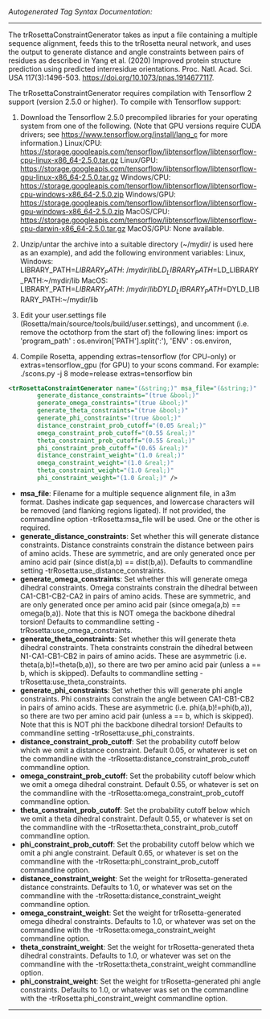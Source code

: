 <!-- THIS IS AN AUTOGENERATED FILE: Don't edit it directly, instead change the schema definition in the code itself. -->

_Autogenerated Tag Syntax Documentation:_

---
The trRosettaConstraintGenerator takes as input a file containing a multiple sequence alignment, feeds this to the trRosetta neural network, and uses the output to generate distance and angle constraints between pairs of residues as described in Yang et al. (2020) Improved protein structure prediction using predicted interresidue orientations. Proc. Natl. Acad. Sci. USA 117(3):1496-503. https://doi.org/10.1073/pnas.1914677117.

The trRosettaConstraintGenerator requires compilation with Tensorflow 2 support (version 2.5.0 or higher).  To compile with Tensorflow support:

1.  Download the Tensorflow 2.5.0 precompiled libraries for your operating system from one of the following.  (Note that GPU versions require CUDA drivers; see https://www.tensorflow.org/install/lang_c for more information.)
	Linux/CPU: https://storage.googleapis.com/tensorflow/libtensorflow/libtensorflow-cpu-linux-x86_64-2.5.0.tar.gz
	Linux/GPU: https://storage.googleapis.com/tensorflow/libtensorflow/libtensorflow-gpu-linux-x86_64-2.5.0.tar.gz
	Windows/CPU: https://storage.googleapis.com/tensorflow/libtensorflow/libtensorflow-cpu-windows-x86_64-2.5.0.zip
	Windows/GPU: https://storage.googleapis.com/tensorflow/libtensorflow/libtensorflow-gpu-windows-x86_64-2.5.0.zip
	MacOS/CPU: https://storage.googleapis.com/tensorflow/libtensorflow/libtensorflow-cpu-darwin-x86_64-2.5.0.tar.gz
	MacOS/GPU: None available.

2.  Unzip/untar the archive into a suitable directory (~/mydir/ is used here as an example), and add the following environment variables:
	Linux, Windows:
		LIBRARY_PATH=$LIBRARY_PATH:~/mydir/lib
		LD_LIBRARY_PATH=$LD_LIBRARY_PATH:~/mydir/lib
	MacOS:
		LIBRARY_PATH=$LIBRARY_PATH:~/mydir/lib
		DYLD_LIBRARY_PATH=$DYLD_LIBRARY_PATH:~/mydir/lib

3.  Edit your user.settings file (Rosetta/main/source/tools/build/user.settings), and uncomment (i.e. remove the octothorp from the start of) the following lines:
	import os
		'program_path'  : os.environ['PATH'].split(':'),
		'ENV' : os.environ,

4.  Compile Rosetta, appending extras=tensorflow (for CPU-only) or extras=tensorflow_gpu (for GPU) to your scons command.  For example:
	./scons.py -j 8 mode=release extras=tensorflow bin

```xml
<trRosettaConstraintGenerator name="(&string;)" msa_file="(&string;)"
        generate_distance_constraints="(true &bool;)"
        generate_omega_constraints="(true &bool;)"
        generate_theta_constraints="(true &bool;)"
        generate_phi_constraints="(true &bool;)"
        distance_constraint_prob_cutoff="(0.05 &real;)"
        omega_constraint_prob_cutoff="(0.55 &real;)"
        theta_constraint_prob_cutoff="(0.55 &real;)"
        phi_constraint_prob_cutoff="(0.65 &real;)"
        distance_constraint_weight="(1.0 &real;)"
        omega_constraint_weight="(1.0 &real;)"
        theta_constraint_weight="(1.0 &real;)"
        phi_constraint_weight="(1.0 &real;)" />
```

-   **msa_file**: Filename for a multiple sequence alignment file, in a3m format.  Dashes indicate gap sequences, and lowercase characters will be removed (and flanking regions ligated).  If not provided, the commandline option -trRosetta:msa_file will be used.  One or the other is required.
-   **generate_distance_constraints**: Set whether this will generate distance constraints.  Distance constraints constrain the distance between pairs of amino acids.  These are symmetric, and are only generated once per amino acid pair (since dist(a,b) == dist(b,a)).  Defaults to commandline setting -trRosetta:use_distance_constraints.
-   **generate_omega_constraints**: Set whether this will generate omega dihedral constraints.  Omega constraints constrain the dihedral between CA1-CB1-CB2-CA2 in pairs of amino acids.  These are symmetric, and are only generated once per amino acid pair (since omega(a,b) == omega(b,a)).  Note that this is NOT omega the backbone dihedral torsion!  Defaults to commandline setting -trRosetta:use_omega_constraints.
-   **generate_theta_constraints**: Set whether this will generate theta dihedral constraints.  Theta constraints constrain the dihedral between N1-CA1-CB1-CB2 in pairs of amino acids.  These are asymmetric (i.e. theta(a,b)!=theta(b,a)), so there are two per amino acid pair (unless a == b, which is skipped).  Defaults to commandline setting -trRosetta:use_theta_constraints.
-   **generate_phi_constraints**: Set whether this will generate phi angle constraints.  Phi constraints constrain the angle between CA1-CB1-CB2 in pairs of amino acids.  These are asymmetric (i.e. phi(a,b)!=phi(b,a)), so there are two per amino acid pair (unless a == b, which is skipped).  Note that this is NOT phi the backbone dihedral torsion!  Defaults to commandline setting -trRosetta:use_phi_constraints.
-   **distance_constraint_prob_cutoff**: Set the probability cutoff below which we omit a distance constraint.  Default 0.05, or whatever is set on the commandline with the -trRosetta:distance_constraint_prob_cutoff commandline option.
-   **omega_constraint_prob_cutoff**: Set the probability cutoff below which we omit a omega dihedral constraint.  Default 0.55, or whatever is set on the commandline with the -trRosetta:omega_constraint_prob_cutoff commandline option.
-   **theta_constraint_prob_cutoff**: Set the probability cutoff below which we omit a theta dihedral constraint.  Default 0.55, or whatever is set on the commandline with the -trRosetta:theta_constraint_prob_cutoff commandline option.
-   **phi_constraint_prob_cutoff**: Set the probability cutoff below which we omit a phi angle constraint.  Default 0.65, or whatever is set on the commandline with the -trRosetta:phi_constraint_prob_cutoff commandline option.
-   **distance_constraint_weight**: Set the weight for trRosetta-generated distance constraints.  Defaults to 1.0, or whatever was set on the commandline with the -trRosetta:distance_constraint_weight commandline option.
-   **omega_constraint_weight**: Set the weight for trRosetta-generated omega dihedral constraints.  Defaults to 1.0, or whatever was set on the commandline with the -trRosetta:omega_constraint_weight commandline option.
-   **theta_constraint_weight**: Set the weight for trRosetta-generated theta dihedral constraints.  Defaults to 1.0, or whatever was set on the commandline with the -trRosetta:theta_constraint_weight commandline option.
-   **phi_constraint_weight**: Set the weight for trRosetta-generated phi angle constraints.  Defaults to 1.0, or whatever was set on the commandline with the -trRosetta:phi_constraint_weight commandline option.

---
